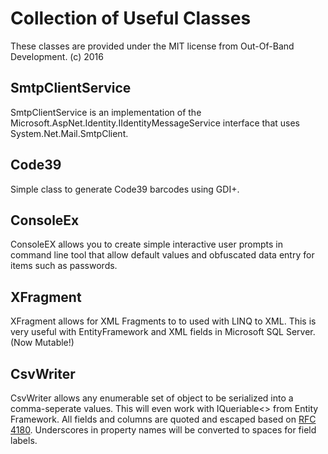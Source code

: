 # Collection of Useful Classes

These classes are provided under the MIT license from Out-Of-Band Development. (c) 2016

## SmtpClientService

SmtpClientService is an implementation of the Microsoft.AspNet.Identity.IIdentityMessageService 
interface that uses System.Net.Mail.SmtpClient.

## Code39

Simple class to generate Code39 barcodes using GDI+.

## ConsoleEx

ConsoleEX allows you to create simple interactive user prompts in command line 
tool that allow default values and obfuscated data entry for items such as passwords.

## XFragment

XFragment allows for XML Fragments to to used with LINQ to XML. This is very useful with 
EntityFramework and XML fields in Microsoft SQL Server.  (Now Mutable!)

## CsvWriter

CsvWriter allows any enumerable set of object to be serialized into a comma-seperate values.
This will even work with IQueriable<> from Entity Framework.  All fields and columns are quoted
and escaped based on [RFC 4180](https://tools.ietf.org/html/rfc4180).  Underscores in property
names will be converted to spaces for field labels.